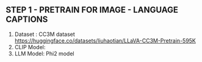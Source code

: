 

## STEP 1 - PRETRAIN FOR IMAGE - LANGUAGE CAPTIONS
1. Dataset : CC3M dataset https://huggingface.co/datasets/liuhaotian/LLaVA-CC3M-Pretrain-595K
2. CLIP Model: 
3. LLM Model: Phi2 model
